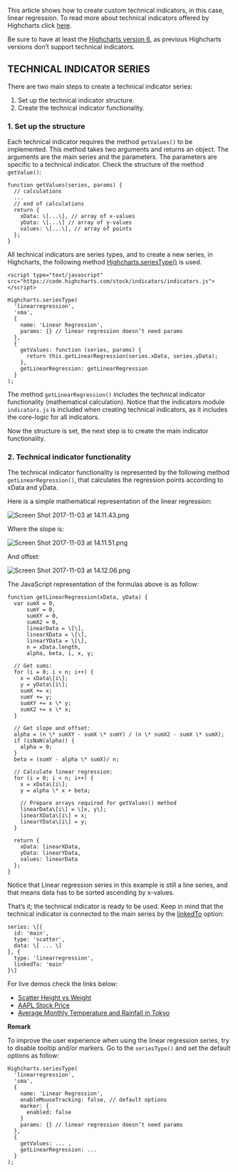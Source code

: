 This article shows how to create custom technical indicators, in this case, linear regression. To read more about technical indicators offered by Highcharts click [here](https://www.highcharts.com/docs/stock/technical-indicator-series).

Be sure to have at least the [Highcharts version 6](https://www.highcharts.com/blog/news/announcing-highcharts-6/), as previous Highcharts versions don’t support technical indicators.

TECHNICAL INDICATOR SERIES
--------------------------

There are two main steps to create a technical indicator series:

1.  Set up the technical indicator structure.
2.  Create the technical indicator functionality.

### 1\. Set up the structure

Each technical indicator requires the method `getValues()` to be implemented. This method takes two arguments and returns an object. The arguments are the main series and the parameters. The parameters are specific to a technical indicator. Check the structure of the method `getValue()`:

    
    function getValues(series, params) {
      // calculations
      ...
      // end of calculations
      return {
        xData: \[...\], // array of x-values
        yData: \[...\] // array of y-values
        values: \[...\], // array of points
      };
    }
    

All technical indicators are series types, and to create a new series, in Highcharts, the following method [Highcharts.seriesType()](https://api.highcharts.com/class-reference/Highcharts.html#seriesType) is used.

    
    <script type="text/javascript" src="https://code.highcharts.com/stock/indicators/indicators.js"></script>
    
    Highcharts.seriesType(
      'linearregression',
      'sma',
      {
        name: 'Linear Regression',
        params: {} // linear regression doesn’t need params
      },
      {
        getValues: function (series, params) {
          return this.getLinearRegression(series.xData, series.yData);
        },
        getLinearRegression: getLinearRegression
      }
    );
    

The method `getLinearRegression()` includes the technical indicator functionality (mathematical calculation). Notice that the indicators module `indicators.js` is included when creating technical indicators, as it includes the core-logic for all indicators.

Now the structure is set, the next step is to create the main indicator functionality.

### 2\. Technical indicator functionality

The technical indicator functionality is represented by the following method `getLinearRegression()`, that calculates the regression points according to xData and yData.

Here is a simple mathematical representation of the linear regression:

![Screen Shot 2017-11-03 at 14.11.43.png](https://lh6.googleusercontent.com/8NvDcqjObGTJGu-fuCMAcfWFK8OwOsOO65LmuJobonUW0sueqSeW4whnWOLWmHrC4tqvgpvfzNgSrurM6cSFOuvE7anlKHPEI1xoz9uHh2BRTVEv1woPHaL9Xqv0VAhXoCxBLZdI)

Where the slope is: 

![Screen Shot 2017-11-03 at 14.11.51.png](https://lh4.googleusercontent.com/Owfqf0RgAgMeOQIsjt6oGyhUpEVC2U0tJq1oyc-J8Ney01UN-WLutwXxGbEpClkGBQNLaZ2FHtm4oSegZmg5clvlsBl9LiAWAVPpgb8oWoE06s7h8SO8LYU6seepsdkyxCFhq8AU)

And offset:

![Screen Shot 2017-11-03 at 14.12.06.png](https://lh3.googleusercontent.com/oACfBFWV5gm7yPq6kUoPGJkPbdntUnjOVqRON491vVA77WbvS294c8kTEshlzPbu7Yoo1zoUeqP5afr2WfxBUhgUIwFO2uojZWlGlFy1nQBa2KjF7HfF_cPEHTRjUS9U1lyyUZ0g)

The JavaScript representation of the formulas above is as follow:

    
    function getLinearRegression(xData, yData) {
      var sumX = 0,
          sumY = 0,
          sumXY = 0,
          sumX2 = 0,
          linearData = \[\],
          linearXData = \[\],
          linearYData = \[\],
          n = xData.length,
          alpha, beta, i, x, y;
    
      // Get sums:
      for (i = 0; i < n; i++) {
        x = xData\[i\];
        y = yData\[i\];
        sumX += x;
        sumY += y;
        sumXY += x \* y;
        sumX2 += x \* x;
      }
      
      // Get slope and offset:
      alpha = (n \* sumXY - sumX \* sumY) / (n \* sumX2 - sumX \* sumX);
      if (isNaN(alpha)) {
        alpha = 0;
      }
      beta = (sumY - alpha \* sumX)/ n;
    
      // Calculate linear regression:
      for (i = 0; i < n; i++) {
        x = xData\[i\];
        y = alpha \* x + beta;
    
        // Prepare arrays required for getValues() method
        linearData\[i\] = \[x, y\];
        linearXData\[i\] = x;
        linearYData\[i\] = y;
      }
    
      return {
        xData: linearXData,
        yData: linearYData,
        values: linearData
      };
    }
    

Notice that Linear regression series in this example is still a line series, and that means data has to be sorted ascending by x-values.

That’s it; the technical indicator is ready to be used. Keep in mind that the technical indicator is connected to the main series by the [linkedTo](https://api.highcharts.com/highstock/plotOptions.sma.linkedTo) option:

    
    series: \[{
      id: 'main',
      type: 'scatter',
      data: \[ ... \]
    }, {
      type: 'linearregression',
      linkedTo: 'main'
    }\]
    

For live demos check the links below:

*   [Scatter Height vs Weight](http://jsfiddle.net/gh/get/library/pure/highcharts/highcharts/tree/master/samples/stock/indicators/custom-regression-scatter/)
*   [AAPL Stock Price](http://jsfiddle.net/gh/get/library/pure/highcharts/highcharts/tree/master/samples/stock/indicators/custom-regression-aapl/)
*   [Average Monthly Temperature and Rainfall in Tokyo](http://jsfiddle.net/gh/get/library/pure/highcharts/highcharts/tree/master/samples/stock/indicators/custom-regression-column/)

**Remark**

To improve the user experience when using the linear regression series, try to disable tooltip and/or markers. Go to the `seriesType()` and set the default options as follow:

    
    Highcharts.seriesType(
      'linearregression',
      'sma',
      {
        name: 'Linear Regression',
        enableMouseTracking: false, // default options
        marker: {
          enabled: false
        }
        params: {} // linear regression doesn’t need params
      },
      {
        getValues: ... ,
        getLinearRegression: ... 
      }
    );